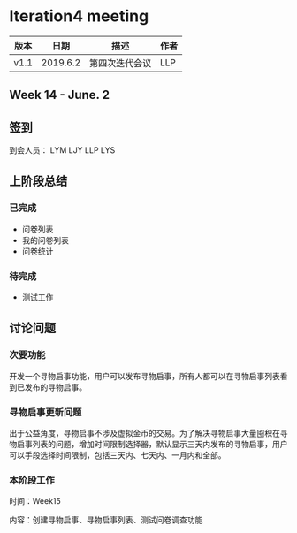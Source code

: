 # Iteration4 meeting 
| 版本 | 日期 | 描述 | 作者 |
| - | - | - | - |
| v1.1 | 2019.6.2 | 第四次迭代会议 | LLP |
## Week 14 - June. 2
## 签到
到会人员： LYM LJY LLP LYS
## 上阶段总结
### 已完成
* 问卷列表
* 我的问卷列表
* 问卷统计
### 待完成
* 测试工作
## 讨论问题
### 次要功能
开发一个寻物启事功能，用户可以发布寻物启事，所有人都可以在寻物启事列表看到已发布的寻物启事。
### 寻物启事更新问题
出于公益角度，寻物启事不涉及虚拟金币的交易。为了解决寻物启事大量囤积在寻物启事列表的问题，增加时间限制选择器，默认显示三天内发布的寻物启事，用户可以手段选择时间限制，包括三天内、七天内、一月内和全部。
### 本阶段工作
时间：Week15

内容：创建寻物启事、寻物启事列表、测试问卷调查功能
